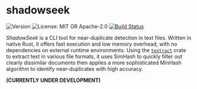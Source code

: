 # shadowseek

![Version](https://img.shields.io/badge/version-v0.1.0--dev-orange)
![License: MIT OR Apache-2.0](https://img.shields.io/badge/license-MIT%20OR%20Apache--2.0-rebeccapurple)
[![Build Status](https://github.com/Luis-Varona/shadowseek/actions/workflows/rust.yml/badge.svg?branch=main)](https://github.com/Luis-Varona/shadowseek/actions/workflows/rust.yml?query=branch%3Amain)

*ShadowSeek* is a CLI tool for near-duplicate detection in text files. Written in native Rust, it offers fast execution and low memory overhead, with no dependencies on external runtime environments. Using the [`textract`](https://crates.io/crates/textract) crate to extract text in various file formats, it uses SimHash to quickly filter out clearly dissimilar documents then applies a more sophisticated MinHash algorithm to identify near-duplicates with high accuracy.

**(CURRENTLY UNDER DEVELOPMENT)**

